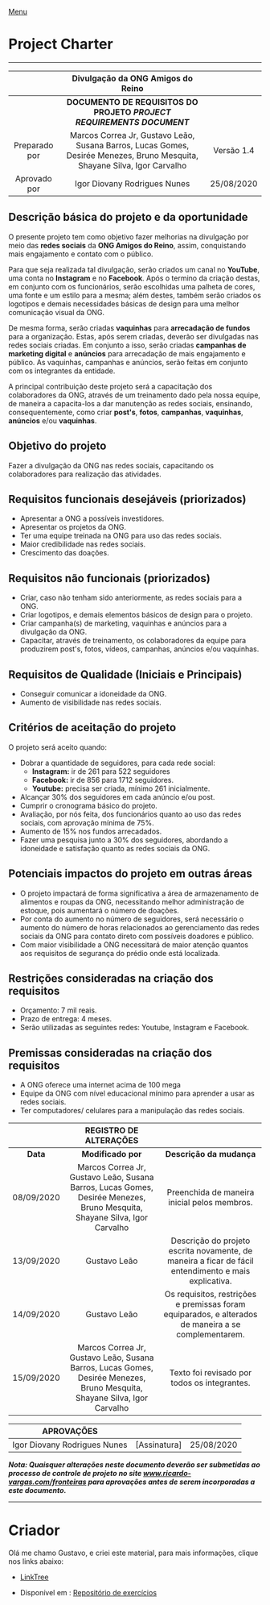 [Menu](../README.md)

# Project Charter

---

|               |              Divulgação da ONG Amigos do Reino               |            |
| :-----------: | :----------------------------------------------------------: | :--------: |
|               | **DOCUMENTO DE REQUISITOS DO PROJETO *PROJECT REQUIREMENTS DOCUMENT*** | |
| Preparado por | Marcos Correa Jr, Gustavo Leão, 		Susana Barros, Lucas Gomes, Desirée Menezes, Bruno Mesquita, 		Shayane Silva, Igor Carvalho | Versão 1.4 |
| Aprovado por  |                 Igor Diovany Rodrigues Nunes                 | 25/08/2020 |

## Descrição básica do projeto e da oportunidade

O presente projeto tem como objetivo fazer melhorias na divulgação por meio das **redes sociais** da **ONG Amigos do Reino**, assim, conquistando mais engajamento e contato com o público.

Para que seja realizada tal divulgação, serão criados um canal no **YouTube**, uma conta no **Instagram** e no **Facebook**. Após o termino da criação destas, em conjunto com os funcionários, serão escolhidas uma palheta de cores, uma fonte e um estilo para a mesma; além destes, também serão criados os logotipos e demais necessidades básicas de design para uma melhor comunicação visual da ONG.

De mesma forma, serão criadas **vaquinhas** para **arrecadação de fundos** para a organização. Estas, após serem criadas, deverão ser divulgadas nas redes sociais criadas. Em conjunto a isso, serão criadas **campanhas de marketing digital** e **anúncios** para arrecadação de mais engajamento e público. As vaquinhas, campanhas e anúncios, serão feitas em conjunto com os integrantes da entidade.

A principal contribuição deste projeto será a capacitação dos colaboradores da ONG, através de um treinamento dado pela nossa equipe, de maneira a capacita-los a dar manutenção as redes sociais, ensinando, consequentemente, como criar **post's**, **fotos**, **campanhas**, **vaquinhas**, **anúncios** e/ou **vaquinhas**.

## Objetivo do projeto
Fazer a divulgação da ONG nas redes sociais, capacitando os colaboradores para realização das atividades.
## Requisitos funcionais desejáveis (priorizados)
* Apresentar a ONG a possíveis investidores.
* Apresentar os projetos da ONG.
* Ter uma equipe treinada na ONG para uso das redes sociais.
* Maior credibilidade nas redes sociais.
* Crescimento das doações.
## Requisitos não funcionais (priorizados)
* Criar, caso não tenham sido anteriormente, as redes sociais para a ONG.
* Criar logotipos, e demais elementos básicos de design para o projeto.
* Criar campanha(s) de marketing, vaquinhas e anúncios para a divulgação da ONG.
* Capacitar, através de treinamento, os colaboradores da equipe para produzirem post's, fotos, vídeos, campanhas, anúncios e/ou vaquinhas.

## Requisitos de Qualidade (Iniciais e Principais)

* Conseguir comunicar a idoneidade da ONG.
* Aumento de visibilidade nas redes sociais.

## Critérios de aceitação do projeto

O projeto será aceito quando:

- Dobrar a quantidade de seguidores, para cada rede social:
  - **Instagram:** ir de 261 para 522 seguidores
  - **Facebook:** ir de 856 para  1712 seguidores.
  - **Youtube:** precisa ser criada, mínimo 261 inicialmente.
- Alcançar 30% dos seguidores em cada anúncio e/ou post.
-  Cumprir o cronograma básico do projeto.
- Avaliação, por nós feita, dos funcionários quanto ao uso das redes sociais, com aprovação mínima de 75%.
- Aumento de 15% nos fundos arrecadados.
- Fazer uma pesquisa junto a 30% dos seguidores, abordando a idoneidade e satisfação quanto as redes sociais da ONG. 

## Potenciais impactos do projeto em outras áreas
* O projeto impactará de forma significativa a área de armazenamento de alimentos
  e roupas da ONG, necessitando melhor administração de estoque, pois aumentará
  o número de doações.
* Por conta do aumento no número de seguidores, será necessário o aumento do
  número de horas relacionados ao gerenciamento  das redes sociais da ONG para contato
  direto com possíveis doadores e público.
* Com maior visibilidade a ONG necessitará de maior atenção quantos aos requisitos
  de segurança do prédio onde está localizada.

## Restrições consideradas na criação dos requisitos

* Orçamento: 7 mil reais.
* Prazo de entrega: 4 meses.
* Serão utilizadas as seguintes redes: Youtube, Instagram e Facebook.

## Premissas consideradas na criação dos requisitos

* A ONG oferece uma internet acima de 100 mega
* Equipe da ONG com nível educacional mínimo para aprender a usar as redes
  sociais.
* Ter computadores/ celulares para a manipulação das redes sociais.

|            | REGISTRO DE ALTERAÇÕES                                       |                                                              |
| :----------: | :------------------------------------------------------------: | :------------------------------------------------------------: |
| **Data**   | **Modificado por**                                           | **Descrição da mudança**                                     |
| 08/09/2020 |    Marcos Correa Jr, Gustavo Leão, Susana Barros, Lucas Gomes, Desirée Menezes, Bruno Mesquita, Shayane Silva, Igor Carvalho                    | Preenchida de maneira inicial pelos membros. |
| 13/09/2020 | Gustavo Leão                                                 | Descrição do projeto escrita novamente, de maneira a ficar de fácil entendimento e mais explicativa. |
| 14/09/2020 | Gustavo Leão | Os requisitos, restrições e premissas foram equiparados, e alterados de maneira a se complementarem. |
| 15/09/2020 |     Marcos Correa Jr, Gustavo Leão, Susana Barros, Lucas Gomes, Desirée Menezes, Bruno Mesquita, Shayane Silva, Igor Carvalho                                                         | Texto foi revisado por todos os integrantes. |


| APROVAÇÕES                   |              |            |
| ---------------------------- | ------------ | ---------- |
| Igor Diovany Rodrigues Nunes | [Assinatura] | 25/08/2020 |

***Nota: Quaisquer alterações neste documento deverão ser submetidas ao processo de controle de projeto no site www.ricardo-vargas.com/fronteiras para aprovações antes de serem incorporadas a este documento.***

---

# Criador

Olá me chamo Gustavo, e criei este material, para mais informações, clique nos links abaixo:

* [LinkTree](https://www.linktree.com.br/gusleaooliveira)


* Disponível em : [Repositório de exercícios](https://gusleaooliveira.github.io/posts/)

